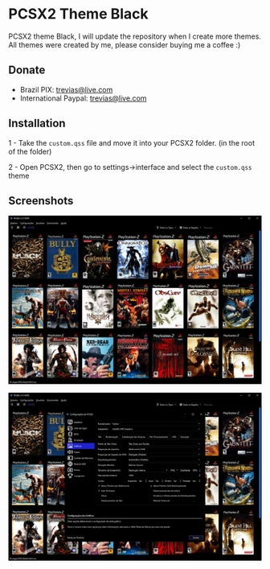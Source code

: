 # PCSX2 Theme Black
PCSX2 theme Black, I will update the repository when I create more themes.
All themes were created by me, please consider buying me a coffee :)

## Donate
 - Brazil
 PIX: trevias@live.com
 - International
 Paypal: trevias@live.com

## Installation
1 - Take the `custom.qss` file and move it into your PCSX2 folder. (in the root of the folder)

2 - Open PCSX2, then go to settings->interface and select the `custom.qss` theme

 ## Screenshots
![Preview](/Images/games.jpg)

![Preview](/Images/settings.jpg)